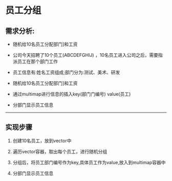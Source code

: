 # 员工分组

## 需求分析:

* 随机给10名员工分配部门]和工资

* 公司今天招聘了10个员工(ABCDEFGHIJ) ，10名员工进入公司之后，需要指派员工在那个部门工作

* 员工信息有:姓名工资组成;部门分为:测试、美术、研发

* 随机给10名员工分配部门]和工资

* 通过multimap进行信息的插入key(部门门编号) value(员工)

* 分部门显示员工信息

--- 



## 实现步骤

1. 创建10名员工，放到vector中

2. 遍历vector容器，取出每个员工，进行随机分组

3. 分组后，将员工部门编号作为key,具体员工作为value,放入到multimap容器中

4. 分部门显示员工信息

